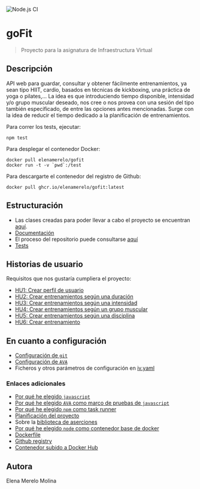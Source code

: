 ![Node.js CI](https://github.com/ElenaMerelo/goFit/workflows/Node.js%20CI/badge.svg?branch=master)

# goFit

> Proyecto para la asignatura de Infraestructura Virtual

## Descripción

API web para guardar, consultar y obtener fácilmente entrenamientos, ya sean tipo HIIT, cardio, basados en técnicas de kickboxing, una práctica de yoga o pilates,... La idea es que introduciendo tiempo disponible, intensidad y/o grupo muscular deseado, nos cree o nos provea con una sesión del tipo también especificado, de entre las opciones antes mencionadas. Surge con la idea de reducir el tiempo dedicado a la planificación de entrenamientos.

Para correr los tests, ejecutar:

    npm test

Para desplegar el contenedor Docker:
   
    docker pull elenamerelo/gofit
    docker run -t -v `pwd`:/test

Para descargarte el contenedor del registro de Github:

    docker pull ghcr.io/elenamerelo/gofit:latest


## Estructuración

- Las clases creadas para poder llevar a cabo el proyecto se encuentran [aquí](src/). 
- [Documentación](docs/)
- El proceso del repositorio puede consultarse [aquí](docs/changelog.md)
- [Tests](tests/)

## Historias de usuario 

Requisitos que nos gustaría cumpliera el proyecto:

- [HU1: Crear perfil de usuario](https://github.com/elenamerelo/goFit/issues/2)
- [HU2: Crear entrenamientos según una duración](https://github.com/elenamerelo/goFit/issues/3)
- [HU3: Crear entrenamientos según una intensidad](https://github.com/elenamerelo/goFit/issues/4)
- [HU4: Crear entrenamientos según un grupo muscular](https://github.com/elenamerelo/goFit/issues/5)
- [HU5: Crear entrenamientos según una disciplina](https://github.com/elenamerelo/goFit/issues/6)
- [HU6: Crear entrenamiento](https://github.com/elenamerelo/goFit/issues/23)

## En cuanto a configuración

- [Configuración de `git`](docs/git.md)
- [Configuración de `AVA`](docs/ava.md)
- Ficheros y otros parámetros de configuración en [iv.yaml](iv.yaml)

### Enlaces adicionales 

- [Por qué he elegido `javascript`](docs/herramientas.md)
- [Por qué he elegido `AVA` como marco de pruebas de `javascript`](docs/herramientas.md)
- [Por qué he elegido `npm` como task runner](docs/herramientas.md)
- [Planificación del proyecto](docs/planning.md)
- Sobre la [biblioteca de aserciones](docs/aserciones.md)
- [Por qué he elegido `node` como contenedor base de docker](docs/contenedorbase.md)
- [Dockerfile](./Dockerfile)
- [Github registry](https://github.com/users/elenamerelo/packages/container/package/gofit)
- [Contenedor subido a Docker Hub](https://hub.docker.com/r/elenamerelo/gofit)

## Autora 

Elena Merelo Molina
